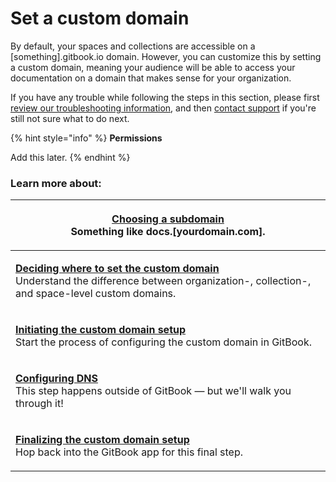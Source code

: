 # Set a custom domain

By default, your spaces and collections are accessible on a \[something].gitbook.io domain. However, you can customize this by setting a custom domain, meaning your audience will be able to access your documentation on a domain that makes sense for your organization.

If you have any trouble while following the steps in this section, please first [review our troubleshooting information](troubleshooting.md), and then [contact support](../../troubleshooting/support.md) if you're still not sure what to do next.

{% hint style="info" %}
**Permissions**

Add this later.
{% endhint %}

### Learn more about:

| <p><strong></strong><a href="choose.md"><strong>Choosing a subdomain</strong></a><strong></strong><br><strong></strong>Something like docs.[yourdomain.com].</p>                                                                              |
| --------------------------------------------------------------------------------------------------------------------------------------------------------------------------------------------------------------------------------------------- |
| <p><strong></strong><a href="location.md"><strong>Deciding where to set the custom domain</strong></a><strong></strong><br><strong></strong>Understand the difference between organization-, collection-, and space-level custom domains.</p> |
| <p><strong></strong><a href="initiate/"><strong>Initiating the custom domain setup</strong></a><strong></strong><br><strong></strong>Start the process of configuring the custom domain in GitBook.</p>                                       |
| <p><strong></strong><a href="configure-dns.md"><strong>Configuring DNS</strong></a><strong></strong><br><strong></strong>This step happens outside of GitBook — but we'll walk you through it!</p>                                            |
| <p><strong></strong><a href="finalize.md"><strong>Finalizing the custom domain setup</strong></a><strong></strong><br><strong></strong>Hop back into the GitBook app for this final step.</p>                                                 |
